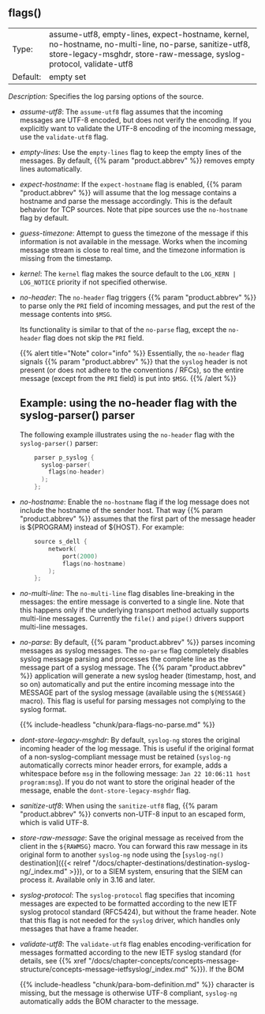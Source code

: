 ---
---
<!-- DISCLAIMER: This file is based on the syslog-ng Open Source Edition documentation https://github.com/balabit/syslog-ng-ose-guides/commit/2f4a52ee61d1ea9ad27cb4f3168b95408fddfdf2 and is used under the terms of The syslog-ng Open Source Edition Documentation License. The file has been modified by Axoflow. -->

## flags()

|          |                                                                                                                                                                                |
| -------- | ------------------------------------------------------------------------------------------------------------------------------------------------------------------------------ |
| Type:    | assume-utf8, empty-lines, expect-hostname, kernel, no-hostname, no-multi-line, no-parse, sanitize-utf8, store-legacy-msghdr, store-raw-message, syslog-protocol, validate-utf8 |
| Default: | empty set                                                                                                                                                                      |

*Description:* Specifies the log parsing options of the source.

  - *assume-utf8*: The `assume-utf8` flag assumes that the incoming messages are UTF-8 encoded, but does not verify the encoding. If you explicitly want to validate the UTF-8 encoding of the incoming message, use the `validate-utf8` flag.

  - *empty-lines*: Use the `empty-lines` flag to keep the empty lines of the messages. By default, {{% param "product.abbrev" %}} removes empty lines automatically.

  - *expect-hostname*: If the `expect-hostname` flag is enabled, {{% param "product.abbrev" %}} will assume that the log message contains a hostname and parse the message accordingly. This is the default behavior for TCP sources. Note that pipe sources use the `no-hostname` flag by default.

  - *guess-timezone*: Attempt to guess the timezone of the message if this information is not available in the message. Works when the incoming message stream is close to real time, and the timezone information is missing from the timestamp.

  - *kernel*: The `kernel` flag makes the source default to the `LOG_KERN | LOG_NOTICE` priority if not specified otherwise.

  - *no-header*: The `no-header` flag triggers {{% param "product.abbrev" %}} to parse only the `PRI` field of incoming messages, and put the rest of the message contents into `$MSG`.
    
    Its functionality is similar to that of the `no-parse` flag, except the `no-header` flag does not skip the `PRI` field.
    
    {{% alert title="Note" color="info" %}}
Essentially, the `no-header` flag signals {{% param "product.abbrev" %}} that the `syslog` header is not present (or does not adhere to the conventions / RFCs), so the entire message (except from the `PRI` field) is put into `$MSG`.
    {{% /alert %}}
    
    
    ## Example: using the no-header flag with the syslog-parser() parser
    
    The following example illustrates using the `no-header` flag with the `syslog-parser()` parser:
    
    ```c
        parser p_syslog {
          syslog-parser(
            flags(no-header)
          );
        };
    ```
    

  - *no-hostname*: Enable the `no-hostname` flag if the log message does not include the hostname of the sender host. That way {{% param "product.abbrev" %}} assumes that the first part of the message header is ${PROGRAM} instead of ${HOST}. For example:
    
    ```c
        source s_dell {
            network(
                port(2000)
                flags(no-hostname)
            );
        };
    ```

  - *no-multi-line*: The `no-multi-line` flag disables line-breaking in the messages: the entire message is converted to a single line. Note that this happens only if the underlying transport method actually supports multi-line messages. Currently the `file()` and `pipe()` drivers support multi-line messages.

  - *no-parse*: By default, {{% param "product.abbrev" %}} parses incoming messages as syslog messages. The `no-parse` flag completely disables syslog message parsing and processes the complete line as the message part of a syslog message. The {{% param "product.abbrev" %}} application will generate a new syslog header (timestamp, host, and so on) automatically and put the entire incoming message into the MESSAGE part of the syslog message (available using the `${MESSAGE}` macro). This flag is useful for parsing messages not complying to the syslog format.
    
    {{% include-headless "chunk/para-flags-no-parse.md" %}}

  - *dont-store-legacy-msghdr*: By default, `syslog-ng` stores the original incoming header of the log message. This is useful if the original format of a non-syslog-compliant message must be retained (`syslog-ng` automatically corrects minor header errors, for example, adds a whitespace before `msg` in the following message: `Jan 22 10:06:11 host program:msg`). If you do not want to store the original header of the message, enable the `dont-store-legacy-msghdr` flag.

  - *sanitize-utf8*: When using the `sanitize-utf8` flag, {{% param "product.abbrev" %}} converts non-UTF-8 input to an escaped form, which is valid UTF-8.

  - *store-raw-message*: Save the original message as received from the client in the `${RAWMSG}` macro. You can forward this raw message in its original form to another `syslog-ng` node using the [`syslog-ng()` destination]({{< relref "/docs/chapter-destinations/destination-syslog-ng/_index.md" >}}), or to a SIEM system, ensuring that the SIEM can process it. Available only in 3.16 and later.

  - *syslog-protocol*: The `syslog-protocol` flag specifies that incoming messages are expected to be formatted according to the new IETF syslog protocol standard (RFC5424), but without the frame header. Note that this flag is not needed for the `syslog` driver, which handles only messages that have a frame header.

  - *validate-utf8*: The `validate-utf8` flag enables encoding-verification for messages formatted according to the new IETF syslog standard (for details, see {{% xref "/docs/chapter-concepts/concepts-message-structure/concepts-message-ietfsyslog/_index.md" %}}). If the BOM
    
    {{% include-headless "chunk/para-bom-definition.md" %}} character is missing, but the message is otherwise UTF-8 compliant, `syslog-ng` automatically adds the BOM character to the message.

